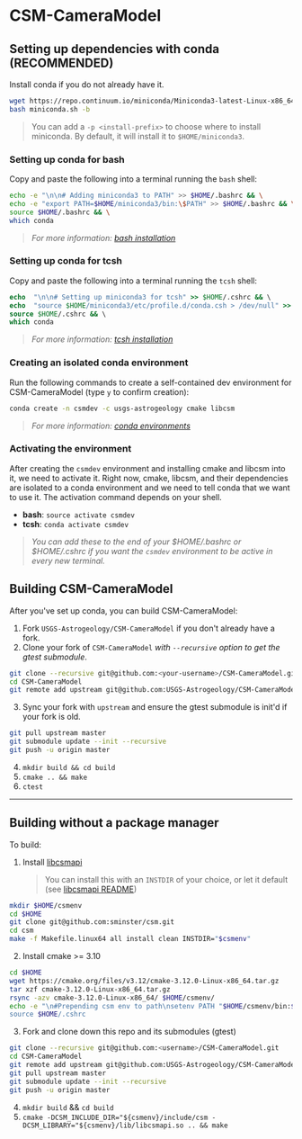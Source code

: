 # CSM-CameraModel

## Setting up dependencies with conda (RECOMMENDED)

Install conda if you do not already have it.
```bash
wget https://repo.continuum.io/miniconda/Miniconda3-latest-Linux-x86_64.sh -O miniconda.sh;
bash miniconda.sh -b
```
> You can add a `-p <install-prefix>` to choose where to install miniconda. By default, it will install it to `$HOME/miniconda3`.

### Setting up conda for bash
Copy and paste the following into a terminal running the `bash` shell:
```bash
echo -e "\n\n# Adding miniconda3 to PATH" >> $HOME/.bashrc && \
echo -e "export PATH=$HOME/miniconda3/bin:\$PATH" >> $HOME/.bashrc && \
source $HOME/.bashrc && \
which conda
```
> *For more information: [bash installation](https://conda.io/docs/user-guide/install/linux.html "Reference to bash conda install")*

### Setting up conda for tcsh
Copy and paste the following into a terminal running the `tcsh` shell:
```tcsh
echo  "\n\n# Setting up miniconda3 for tcsh" >> $HOME/.cshrc && \
echo  "source $HOME/miniconda3/etc/profile.d/conda.csh > /dev/null" >> $HOME/.cshrc && \
source $HOME/.cshrc && \
which conda
```
> *For more information: [tcsh installation](https://github.com/ESMValGroup/ESMValTool/issues/301 "Reference to tcsh conda install")*

### Creating an isolated conda environment
Run the following commands to create a self-contained dev environment for CSM-CameraModel (type `y` to confirm creation):
```bash
conda create -n csmdev -c usgs-astrogeology cmake libcsm
```
> *For more information: [conda environments](https://conda.io/docs/user-guide/tasks/manage-environments.html)*

### Activating the environment
After creating the `csmdev` environment and installing cmake and libcsm into it, we need to activate it. Right now, cmake, libcsm, and their dependencies are isolated to a conda environment and we need to tell conda that we want to use it. The activation command depends on your shell.
* **bash**: `source activate csmdev`
* **tcsh**: `conda activate csmdev`
> *You can add these to the end of your $HOME/.bashrc or $HOME/.cshrc if you want the `csmdev` environment to be active in every new terminal.*

## Building CSM-CameraModel
After you've set up conda, you can build CSM-CameraModel:

1. Fork `USGS-Astrogeology/CSM-CameraModel` if you don't already have a fork.
2. Clone your fork of `CSM-CameraModel` *with `--recursive` option to get the gtest submodule*.
```bash
git clone --recursive git@github.com:<your-username>/CSM-CameraModel.git
cd CSM-CameraModel
git remote add upstream git@github.com:USGS-Astrogeology/CSM-CameraModel.git
```
3. Sync your fork with `upstream` and ensure the gtest submodule is init'd if your fork is old.
```bash
git pull upstream master
git submodule update --init --recursive
git push -u origin master
```
4. `mkdir build && cd build`
5. `cmake .. && make`
6. `ctest`

---

## Building without a package manager
To build:

1. Install [libcsmapi](https://github.com/sminster/csm "CSM API")
    > You can install this with an `INSTDIR` of your choice, or let it default (see [libcsmapi README](https://github.com/sminster/csm/blob/master/README))
```bash
mkdir $HOME/csmenv
cd $HOME
git clone git@github.com:sminster/csm.git
cd csm
make -f Makefile.linux64 all install clean INSTDIR="$csmenv"
```
2. Install cmake >= 3.10
```bash
cd $HOME
wget https://cmake.org/files/v3.12/cmake-3.12.0-Linux-x86_64.tar.gz
tar xzf cmake-3.12.0-Linux-x86_64.tar.gz
rsync -azv cmake-3.12.0-Linux-x86_64/ $HOME/csmenv/
echo -e "\n#Prepending csm env to path\nsetenv PATH "$HOME/csmenv/bin:$PATH" >> $HOME/.cshrc
source $HOME/.cshrc
```
3. Fork and clone down this repo and its submodules (gtest)
```bash
git clone --recursive git@github.com:<username>/CSM-CameraModel.git
cd CSM-CameraModel
git remote add upstream git@github.com:USGS-Astrogeology/CSM-CameraModel.git
git pull upstream master
git submodule update --init --recursive
git push -u origin master
```
4. `mkdir build` && `cd build`
5. `cmake -DCSM_INCLUDE_DIR="${csmenv}/include/csm -DCSM_LIBRARY="${csmenv}/lib/libcsmapi.so .. && make`
